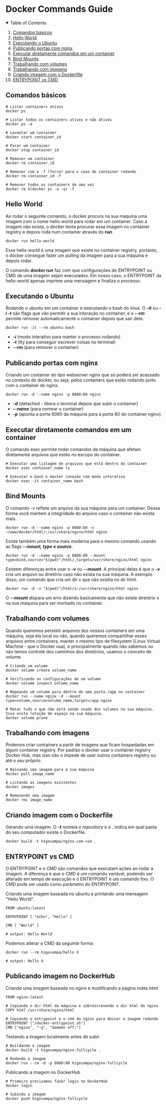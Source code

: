 # Docker Commands Guide

<!-- TABLE OF CONTENTS -->
<details open="open">
  <summary>Table of Contents</summary>
  <ol>
    <li><a href="#comandos-básicos">Comandos básicos</a></li>
    <li><a href="#hello-world">Hello World</a></li>
    <li><a href="#executando-o-ubuntu">Executando o Ubuntu</a></li>
    <li><a href="#publicando-portas-com-o-nginx">Publicando portas com nginx</a></li>
    <li><a href="#executar-diretamente-comandos-em-um-container">Executar diretamente comandos em um container</a></li>
    <li><a href="#bind-mounts">Bind Mounts</a></li>
    <li><a href="#trabalhando-com-volumes">Trabalhando com volumes</a></li>
    <li><a href="#trabalhando-com-imagens">Trabalhando com imagens</a></li>
    <li><a href="#criando-imagem-com-o-dockerfile">Criando imagem com o Dockerfile</a></li>
    <li><a href="#entrypoint-vs-cmd">ENTRYPOINT vs CMD</a></li>
  </ol>
</details>

## Comandos básicos

```docker
# Listar containers ativos
docker ps

# Listar todos os containers ativos e não ativos
docker ps -a

# Levantar um container
docker start container_id

# Parar um container
docker stop container_id

# Remover um container
docker rm container_id

# Remover com o -f (force) para o caso do container rodando
docker rm container_id -f

# Remover todos os containers de uma vez
docker rm $(docker ps -a -q) -f
```

## Hello World

Ao rodar o seguinte comando, o docker procura na sua máquina uma imagem com o nome hello-world para rodar em um container. Caso a imagem não exista, o docker tenta procurar essa imagem no container registry e depois roda num container através do **_run_**.

```docker
docker run hello-world
```

Esse hello-world é uma imagem que existe no container registry, portanto, o docker consegue fazer um pulling da imagem para a sua máquina e depois rodar.

O comando **_docker run_** faz com que configurações de ENTRYPOINT ou CMD de uma imagem sejam executados. Em nosso caso, o ENTRYPOINT da hello-world apenas imprime uma mensagem e finaliza o processo.

## Executando o Ubuntu

Rodando o ubuntu em um container e executando o bash do linux. O **_-it_** ou **_-i -t_** são flags que vão permitir a sua interação no container, e o **_--rm_** permite remover automaticamente o container depois que sair dele.

```docker
docker run -it --rm ubuntu bash
```

- **_-i_** (modo interativo para manter o processo rodando)
- **_-t_** (tty para conseguir escrever coisas no terminal)
- **_--rm_** (para remover o container)

## Publicando portas com nginx

Criando um container do tipo webserver nginx que só poderá ser acessado no contexto do docker, ou seja, pelos containers que estão rodando junto com o container do nginx.

```docker
docker run -d --name nginx -p 8080:80 nginx
```

- **_-d_** (detached - libera o terminal depois que subir o container)
- **_--name_** (para nomear o container)
- **_-p_** (aponta a porta 8080 da máquina para a porta 80 do container nginx)

## Executar diretamente comandos em um container

O comando exec permite rodar comandos da máquina que afetam diretamente arquivos que estão no escopo do container.

```docker
# Executar uma listagem de arquivos que está dentro do container
docker exec container_name ls

# Executar o bash e manter conexão com modo interativo
docker exec -it container_name bash
```

## Bind Mounts

O comando -v reflete um arquivo da sua máquina para um container. Dessa forma você mantem a integridade do arquivo caso o container não exista mais.

```docker
docker run -d --name nginx -p 8080:80 -v ~/www/docker/html/:/usr/share/nginx/html nginx
```

Existe também uma forma mais moderna para o mesmo comando usando as flags **_--mount, type e source_**.

```docker
docker run -d --name nginx -p 8080:80 --mount type=bind,source="$(pwd)"/html/,target=/usr/share/nginx/html nginx
```

Existem diferenças entre usar o **_-v_** ou **_--mount_**. A principal delas é que o **_-v_** cria um arquivo ou diretório caso não exista na sua máquina. A exemplo disso, um comando que cria um dir x que não existia no dir html.

```docker
docker run -d -v "$(pwd)"/html/x:/usr/share/nginx/html nginx
```

O **_--mount_** dispara um erro dizendo basicamente que não existe diretório x na sua máquina para ser montado no container.

## Trabalhando com volumes

Quando queremos persistir arquivos dos nossos containers em uma máquina, seja ela local ou não, quando queremos compartilhar esses arquivos entre containers, manter o mesmo tipo de filesystem (Linux Virtual Machine - que o Docker usa), e principalmente quando não sabemos ou não temos controle dos caminhos dos diretórios, usamos o conceito de volume.

```docker
# Criando um volume
docker volume create volume_name

# Verificando as configurações de um volume
docker volume inspect volume_name

# Mapeando um volume para dentro de uma pasta /app no container
docker run --name nginx -d --mount type=volume,source=volume_name,target=/app nginx

# Matar tudo o que não está sendo usado dos volumes na sua máquina. Isso evita lotação de espaço na sua máquina.
docker volume prune
```

## Trabalhando com imagens

Podemos criar containers a partir de imagens que ficam hospedadas em algum container registry. Por padrão o docker usar o container registry Docker Hub, mas isso não o impede de usar outros containers registry ou até o seu próprio.

```docker
# Baixando uma imagem para a sua máquina
docker pull image_name

# Listando as imagens existentes
docker images

# Removendo uma imagem
docker rmi image_name
```

## Criando imagem com o Dockerfile

Gerando uma imagem. O **_-t_** nomeia o _repository_ e o **_._** indica em qual pasta do seu computador existe o Dockerfile.

```docker
docker build -t higosampa/nginx-com-vim .
```

## ENTRYPOINT vs CMD

O ENTRYPOINT e o CMD são comandos que executam ações ao rodar a imagem. A diferença é que o CMD é um comando variável, podendo ser alterado em tempo de execução e o ENTRYPOINT é um comando fixo. O CMD pode ser usado como parâmetro do ENTRYPOINT.

Criando uma imagem baseada no ubuntu e printando uma mensagem "Hello World".

```docker
FROM ubuntu:latest

ENTRYPOINT [ "echo", "Hello" ]

CMD [ "World" ]

# output: Hello World
```

Podemos alterar o CMD da seguinte forma:

```docker
docker run --rm higosampa/hello X

# output: Hello X
```

## Publicando imagem no DockerHub

Criando uma imagem baseada no nginx e modificando a página index.html

```docker
FROM nginx:latest

# Copiando o dir html da máquina e sobrescrevendo o dir html do nginx
COPY html /usr/share/nginx/html

# Copiando o entrypoint e o cmd do nginx para deixar a imagem rodando
ENTRYPOINT ["/docker-entrypoint.sh"]
CMD ["nginx", "-g", "daemon off;"]
```

Testando a imagem localmente antes de subir

```docker
# Buildando o imagem
docker build -t higosampa/nginx-fullcycle .

# Rodando a imagem
docker run --rm -d -p 8080:80 higosampa/nginx-fullcycle
```

Publicando a imagem no DockerHub

```docker
# Primeiro precisamos fazer login no DockerHub
docker login

# Subindo a imagem
docker push higosampa/nginx-fullcycle
```
